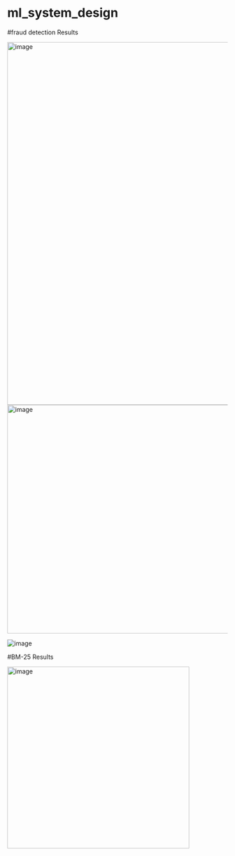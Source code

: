 # ml_system_design

#fraud detection Results

<img width="830" alt="image" src="https://github.com/user-attachments/assets/1e8fb79a-dab3-422c-b7ea-69a1fb89655c" />

<img width="523" alt="image" src="https://github.com/user-attachments/assets/6cb5bf9a-dc0f-4d96-9120-1c4623ac06f1" />

![image](https://github.com/user-attachments/assets/21a05d6b-02f7-4848-bd0e-47d2be131363)




#BM-25 Results

<img width="416" alt="image" src="https://github.com/user-attachments/assets/2bcd22ee-5d49-4099-97e7-c93186bbc244" />


